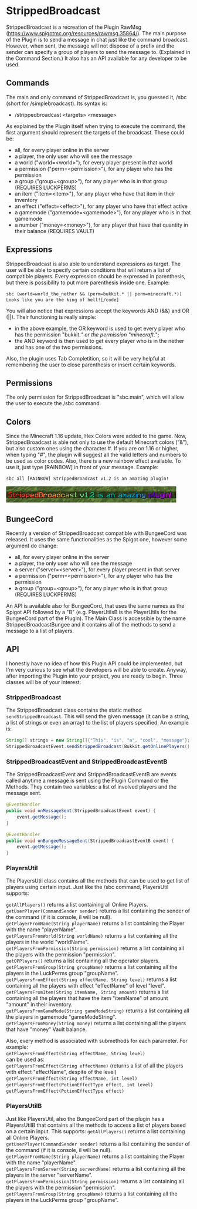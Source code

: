 # StrippedBroadcast

StrippedBroadcast is a recreation of the Plugin RawMsg (https://www.spigotmc.org/resources/rawmsg.35864/).
The main purpose of the Plugin is to send a message in chat just like the command broadcast. However, when sent, the message will not dispose of a prefix and the sender can specify a group of players to send the message to. (Explained in the Command Section.)
It also has an API available for any developer to be used.

## Commands

The main and only command of StrippedBroadcast is, you guessed it, /sbc (short for /simplebroadcast). Its syntax is: <br />
- /strippedbroadcast &lt;targets&gt; &lt;message&gt;

As explained by the Plugin itself when trying to execute the command, the first argument should represent the targets of the broadcast. These could be:
- all, for every player online in the server
- a player, the only user who will see the message
- a world ("world=&lt;world&gt;"), for every player present in that world
- a permission ("perm=&lt;permission&gt;"), for any player who has the permission
- a group ("group=&lt;group&gt;"), for any player who is in that group (REQUIRES LUCKPERMS)
- an item ("item=&lt;item&gt;"), for any player who have that item in their inventory
- an effect ("effect=&lt;effect&gt;"), for any player who have that effect active
- a gamemode ("gamemode=&lt;gamemode&gt;"), for any player who is in that gamemode
- a number ("money=&lt;money&gt;"), for any player that have that quantity in their balance (REQUIRES VAULT)

## Expressions

StrippedBroadcast is also able to understand expressions as target. The user will be able to specify certain conditions that will return a list of compatible players.
Every expression should be expressed in parenthesis, but there is possibility to put more parenthesis inside one.
Example:
```
sbc (world=world_the_nether && (perm=bukkit.* || perm=minecraft.*)) Looks like you are the king of hell![/code]
```

You will also notice that expressions accept the keywords AND (&&) and OR (||). Their functioning is really simple:
- in the above example, the OR keyword is used to get every player who has the permission "bukkit.*" or the permission "minecraft.*";
- the AND keyword is then used to get every player who is in the nether and has one of the two permissions.

Also, the plugin uses Tab Completition, so it will be very helpful at remembering the user to close parenthesis or insert certain keywords.

## Permissions

The only permission for StrippedBroadcast is "sbc.main", which will allow the user to execute the /sbc command.

## Colors

Since the Minecraft 1.16 update, Hex Colors were added to the game. Now, StrippedBroadcast is able not only to use the default Minecraft colors ("&"), but also custom ones using the character #. If you are on 1.16 or higher, when typing "#", the plugin will suggest all the valid letters and numbers to be used as color codes. Also, there is a new rainbow effect available. To use it, just type [RAINBOW] in front of your message.
Example:
```
sbc all [RAINBOW] StrippedBroadcast v1.2 is an amazing plugin!
```
![Example](https://github.com/Fulminazzo/StrippedBroadcast/blob/master/example.png)

## BungeeCord

Recently a version of StrippedBroadcast compatible with BungeeCord was released. It uses the same functionalities as the Spigot one, however some argument do change:
- all, for every player online in the server
- a player, the only user who will see the message
- a server ("server=&lt;server&gt;"), for every player present in that server
- a permission ("perm=&lt;permission&gt;"), for any player who has the permission
- a group ("group=&lt;group&gt;"), for any player who is in that group (REQUIRES LUCKPERMS)

An API is available also for BungeeCord, that uses the same names as the Spigot API followed by a "B" (e.g. PlayerUtilsB is the PlayerUtils for the BungeeCord part of the Plugin). The Main Class is accessible by the name StrippedBroadcastBungee and it contains all of the methods to send a message to a list of players.

## API

I honestly have no idea of how this Plugin API could be implemented, but I'm very curious to see what the developers will be able to create. Anyway, after importing the Plugin into your project, you are ready to begin. Three classes will be of your interest:

### StrippedBroadcast

The StrippedBroadcast class contains the static method `sendStrippedBroadcast`. This will send the given message (it can be a string, a list of strings or even an array) to the list of players specified. An example is:

```java
String[] strings = new String[]{"This", "is", "a", "cool", "message"};
StrippedBroadcastEvent.sendStrippedBroadcast(Bukkit.getOnlinePlayers(), strings);
```

### StrippedBroadcastEvent and StrippedBroadcastEventB

The StrippedBroadcastEvent and StrippedBroadcastEventB are events called anytime a message is sent using the Plugin Command or the Methods. They contain two variables: a list of involved players and the message sent.

```java
@EventHandler
public void onMessageSent(StrippedBroadcastEvent event) {
    event.getMessage();
}
```

```java
@EventHandler
public void onBungeeMessageSent(StrippedBroadcastEventB event) {
    event.getMessage();
}
```

### PlayersUtil

The PlayersUtil class contains all the methods that can be used to get list of players using certain input. Just like the /sbc command, PlayersUtil supports:

`getAllPlayers()` returns a list containing all Online Players.<br>
`getUserPlayer(CommandSender sender)` returns a list containing the sender of the command (if it is console, il will be null).<br>
`getPlayerFromName(String playerName)` returns a list containing the Player with the name "playerName".<br>
`getPlayersFromWorld(String worldName)` returns a list containing all the players in the world "worldName".<br>
`getPlayersFromPermission(String permission)` returns a list containing all the players with the permission "permission".<br>
`getOPPlayers()` returns a list containing all the operator players.<br>
`getPlayersFromGroup(String groupName)` returns a list containing all the players in the LuckPerms group "groupName".<br>
`getPlayersFromEffect(String effectName, String level)` returns a list containing all the players with effect "effectName" of level "level".<br>
`getPlayersFromItem(String itemName, String amount)` returns a list containing all the players that have the item "itemName" of amount "amount" in their inventory.<br>
`getPlayersFromGameMode(String gameModeString)` returns a list containing all the players in gamemode "gameModeString".<br>
`getPlayersFromMoney(String money)` returns a list containing all the players that have "money" Vault balance.<br>

Also, every method is associated with submethods for each parameter. For example:<br>
`getPlayersFromEffect(String effectName, String level)`<br>
can be used as:<br>
`getPlayersFromEffect(String effectName)` (returns a list of all the players with effect "effectName", despite of the level)<br>
`getPlayersFromEffect(String effectName, int level)`<br>
`getPlayersFromEffect(PotionEffectType effect, int level)`<br>
`getPlayersFromEffect(PotionEffectType effect)`<br>

### PlayersUtilB

Just like PlayersUtil, also the BungeeCord part of the plugin has a PlayersUtilB that contains all the methods to access a list of players based on a certain input. This supports:
`getAllPlayers()` returns a list containing all Online Players.<br>
`getUserPlayer(CommandSender sender)` returns a list containing the sender of the command (if it is console, il will be null).<br>
`getPlayerFromName(String playerName)` returns a list containing the Player with the name "playerName".<br>
`getPlayersFromServer(String serverdName)` returns a list containing all the players in the server "serverName".<br>
`getPlayersFromPermission(String permission)` returns a list containing all the players with the permission "permission".<br>
`getPlayersFromGroup(String groupName)` returns a list containing all the players in the LuckPerms group "groupName".<br>
